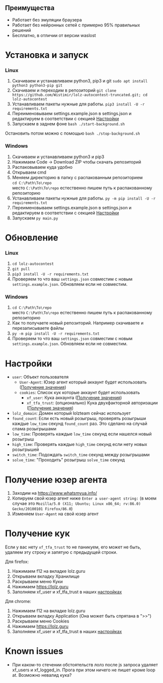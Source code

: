 ## Преимущества
- Работает без эмуляции браузера
- Работает без нейронных сетей с примерно 95% правильных решений
- Бесплатно, в отличии от версии waslost

# Установка и запуск

### Linux
1. Скачиваем и устанавливаем python3, pip3 и git `sudo apt install python3 python3-pip git`
1. Скачиваем и переходим в репозиторий `git clone https://github.com/Wistimir/lolz-autocontest-truncated.git; cd lolz-autocontest`
1. Устанавливаем пакеты нужные для работы.
`pip3 install -U -r requirements.txt`
1. Переименовываем settings.example.json в settings.json и редактируем в соответствии с секцией [Настройки](#Настройки)
1. Запускаем в заднем фоне `bash ./start-background.sh`

Остановить потом можно с помощью `bash ./stop-background.sh`

### Windows
1. Скачиваем и устанавливаем python3 и pip3
1. Нажимаем Code -> Download ZIP чтобы скачать репозиторий
1. Распаковываем куда удобно
1. Открываем cmd
1. Меняем директорию в папку с распакованным репозиторием <br> 
`cd C:\Path\To\repo` <br>
место `C:\Path\To\repo` естественно пишем путь к распакованному репозиторию
1. Устанавливаем пакеты нужные для работы.
`py -m pip install -U -r requirements.txt` <br>
1. Переименовываем settings.example.json в settings.json и редактируем в соответствии с секцией [Настройки](#Настройки)
1. Запускаем `py main.py`

# Обновление

### Linux
1. `cd lolz-autocontest`
1. `git pull`
1. `pip3 install -U -r requirements.txt`
1. Проверяем то что ваш `settings.json` совместим с новым `settings.example.json`. Обновляем если не совместим.

### Windows
1. `cd C:\Path\To\repo` <br>
   место `C:\Path\To\repo` естественно пишем путь к распакованному репозиторию
1. Как то получаете новый репозиторий. Например скачиваете и перезаписываете файлы
1. `py -m pip install -U -r requirements.txt`
1. Проверяем то что ваш `settings.json` совместим с новым `settings.example.json`. Обновляем если не совместим.

# Настройки
- `user`: Объект пользователя
  - `User-Agent`: Юзер агент который аккаунт будет использовать ([Получение значения](#Получение-юзер-агента))
  - `cookies`: Список кук которые аккаунт будет использовать
    - `xf_user`: Кука аккаунта ([Получение значения](#Получение-кук))
    - `xf_tfa_trust`: (опционально) Кука двухфакторной авторизации ([Получение значения](#Получение-кук))
- `lolz_domain`: Домен который lolzteam сейчас использует
- `found_count`: Если есть новый розыгрыш, проверять розыгрыши каждые `low_time` секунд `found_count` раз. Это сделано на случай спама розыгрышами
- `low_time`: Проверять каждые `low_time` секунд если нашелся новый розыгрыш
- `high_time`: Проверять каждые `high_time` секунд если нету новых розыгрышей
- `switch_time`: Подождать `switch_time` секунд между розыгрышами
- `solve_time`: "Проходить" розыгрыш `solve_time` секунд

# Получение юзер агента
1. Заходим на https://www.whatsmyua.info/
1. Копируем свой юзер агент ниже `Enter a user-agent string:` (в моем случае это `Mozilla/5.0 (X11; Ubuntu; Linux x86_64; rv:86.0) Gecko/20100101 Firefox/86.0`)
1. Изменяем `User-Agent` на свой юзер агент

# Получение кук
Если у вас нету `xf_tfa_trust` то не паникуем, его может не быть, удаляем эту строку и запятую с предыдущей строки.

Для firefox:
1. Нажимаем f12 на вкладке lolz.guru
1. Открываем вкладку Хранилище
1. Раскрываем меню Куки
1. Нажимаем https://lolz.guru
1. Заполняем xf_user и xf_tfa_trust в наших [настройках](#Настройки)

Для chrome:
1. Нажимаем f12 на вкладке lolz.guru
1. Открываем вкладку Application (Она может быть спрятана в ">>")
1. Раскрываем меню Cookies
1. Нажимаем https://lolz.guru
1. Заполняем xf_user и xf_tfa_trust в наших [настройках](#Настройки)

# Known issues
- При каком-то стечении обстоятельств лолз после js запроса удаляет xf_users и xf_logged_in. Прога при этом ничего не пишет кроме loop at. Возможно невалид кука?
